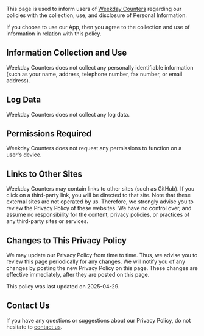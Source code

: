 This page is used to inform users of [Weekday Counters](https://www.tecdrop.com/weekdaycounters/) regarding our policies with the collection, use, and disclosure of Personal Information.

If you choose to use our App, then you agree to the collection and use of information in relation with this policy.

## Information Collection and Use

Weekday Counters does not collect any personally identifiable information (such as your name, address, telephone number, fax number, or email address).

## Log Data

Weekday Counters does not collect any log data.

## Permissions Required

Weekday Counters does not request any permissions to function on a user's device.

## Links to Other Sites

Weekday Counters may contain links to other sites (such as GitHub). If you click on a third-party link, you will be directed to that site. Note that these external sites are not operated by us. Therefore, we strongly advise you to review the Privacy Policy of these websites. We have no control over, and assume no responsibility for the content, privacy policies, or practices of any third-party sites or services.

## Changes to This Privacy Policy

We may update our Privacy Policy from time to time. Thus, we advise you to review this page periodically for any changes. We will notify you of any changes by posting the new Privacy Policy on this page. These changes are effective immediately, after they are posted on this page.

This policy was last updated on 2025-04-29.

## Contact Us

If you have any questions or suggestions about our Privacy Policy, do not hesitate to [contact us](https://www.tecdrop.com/support/).
